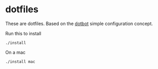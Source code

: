 # dotfiles

These are dotfiles. Based on the [dotbot] simple configuration concept.

Run this to install

```
./install
```

On a mac
```
./install mac
```


[dotbot]: https://github.com/anishathalye/dotbot
